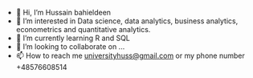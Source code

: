 - 👋 Hi, I’m Hussain bahieldeen
- 👀 I’m interested in Data science, data analytics, business analytics, econometrics and quantitative analytics.
- 🌱 I’m currently learning R and SQL
- 💞️ I’m looking to collaborate on ...
- 📫 How to reach me universityhuss@gmail.com or my phone number +48576608514

<!---
bahieldeen/bahieldeen is a ✨ special ✨ repository because its `README.md` (this file) appears on your GitHub profile.
You can click the Preview link to take a look at your changes.
--->
